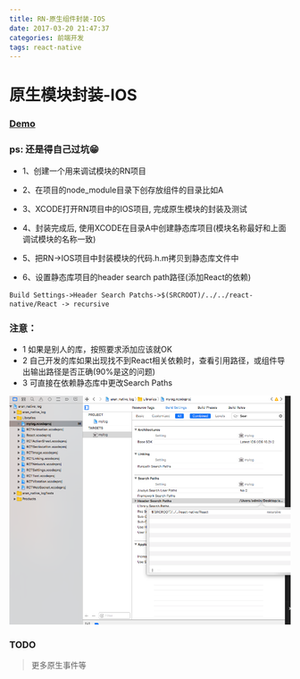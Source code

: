 ```yaml
---
title: RN-原生组件封装-IOS
date: 2017-03-20 21:47:37
categories: 前端开发
tags: react-native
---
```


# 原生模块封装-IOS
### [Demo](https://github.com/naivehhr/aran_native_log)

### ps: 还是得自己过坑😁

- 1、创建一个用来调试模块的RN项目

- 2、在项目的node_module目录下创存放组件的目录比如A

- 3、XCODE打开RN项目中的IOS项目, 完成原生模块的封装及测试

- 4、封装完成后, 使用XCODE在目录A中创建静态库项目(模块名称最好和上面调试模块的名称一致)

<!--more-->

- 5、把RN->IOS项目中封装模块的代码.h.m拷贝到静态库文件中

- 6、设置静态库项目的header search path路径(添加React的依赖)

```
Build Settings->Header Search Patchs->$(SRCROOT)/../../react-native/React -> recursive

```

### 注意：
- 1 如果是别人的库，按照要求添加应该就OK
- 2 自己开发的库如果出现找不到React相关依赖时，查看引用路径，或组件导出输出路径是否正确(90%是这的问题)
- 3 可直接在依赖静态库中更改Search Paths


![Alt text](RN-原生组件封装-IOS/setting_header_search_paths.png)

### TODO

> 更多原生事件等
